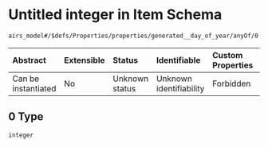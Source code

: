 # Untitled integer in Item Schema

```txt
airs_model#/$defs/Properties/properties/generated__day_of_year/anyOf/0
```



| Abstract            | Extensible | Status         | Identifiable            | Custom Properties | Additional Properties | Access Restrictions | Defined In                                                      |
| :------------------ | :--------- | :------------- | :---------------------- | :---------------- | :-------------------- | :------------------ | :-------------------------------------------------------------- |
| Can be instantiated | No         | Unknown status | Unknown identifiability | Forbidden         | Allowed               | none                | [model.schema.json\*](model.schema.json "open original schema") |

## 0 Type

`integer`
